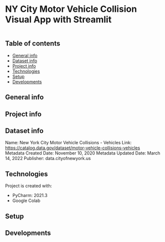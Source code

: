 # NY City Motor Vehicle Collision Visual App with Streamlit

<p align="center">
	<img src="  " />

</p>

## Table of contents
* [General info](#general-info)
* [Dataset info](#dataset-info)
* [Project info](#project-info)
* [Technologies](#technologies)
* [Setup](#setup)
* [Developments](#developments)

## General info


## Project info

## Dataset info
Name: New York City Motor Vehicle Collisions - Vehicles
Link: https://catalog.data.gov/dataset/motor-vehicle-collisions-vehicles  
Metadata Created Date: November 10, 2020
Metadata Updated Date: March 14, 2022
Publisher: data.cityofnewyork.us

## Technologies
Project is created with:
* PyCharm: 2021.3 
* Google Colab


	
## Setup

## Developments 






